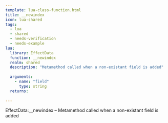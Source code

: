 ```yaml
---
template: lua-class-function.html
title: __newindex
icon: lua-shared
tags:
  - lua
  - shared
  - needs-verification
  - needs-example
lua:
  library: EffectData
  function: __newindex
  realm: shared
  description: "Metamethod called when a non-existant field is added"
  
  arguments:
    - name: "field"
      type: string
  returns:
    
---
```


<div class="lua__search__keywords">
EffectData:__newindex &#x2013; Metamethod called when a non-existant field is added
</div>
